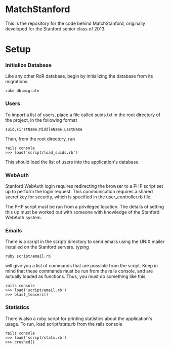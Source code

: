# MatchStanford

This is the repository for the code behind MatchStanford, originally developed for the Stanford
senior class of 2013.

# Setup

### Initialize Database

Like any other RoR database, begin by initializing the database from its migrations:

    rake db:migrate

### Users

To import a list of users, place a file called suids.txt in the root directory of the project, in
the following format

    suid,FirstName,MiddleName,LastName

Then, from the root directory, run 

    rails console
    >>> load('script/load_suids.rb')

This should load the list of users into the application's database.

### WebAuth

Stanford WebAuth login requires redirecting the browser to a PHP script set up to perform the login
request. This communication requires a shared secret key for security, which is specified in the
user\_controller.rb file.

The PHP script must be run from a privileged location. The details of setting this up must be worked out with someone with knowledge of the Stanford WebAuth system.

### Emails

There is a script in the script/ directory to send emails using the UNIX mailer installed on the Stanford servers. typing

	ruby script/email.rb

will give you a list of commands that are possible from the script. Keep in mind that these commands must be run from the rails console, and are actually loaded as functions. Thus, you must do something like this:

	rails console
	>>> load('script/email.rb')
	>>> blast_teasers()

### Statistics

There is also a ruby script for printing statistics about the application's usage. To run, load script/stats.rb from the rails console

	rails console
	>>> load('script/stats.rb')
	>>> crushed()
